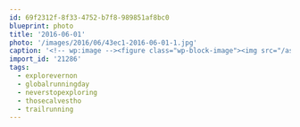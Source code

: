 ```yaml
---
id: 69f2312f-8f33-4752-b7f8-989851af8bc0
blueprint: photo
title: '2016-06-01'
photo: '/images/2016/06/43ec1-2016-06-01-1.jpg'
caption: '<!-- wp:image --><figure class="wp-block-image"><img src="/assets/images/2016/06/43ec1-2016-06-01-1.jpg" /></figure><!-- /wp:image --><!-- wp:paragraph --><p>It''s like a photo radar cam except for runners that are going too fast ð #trailrunning #explorevernon #neverstopexploring #thosecalvestho #globalrunningday</p><!-- /wp:paragraph -->'
import_id: '21286'
tags:
  - explorevernon
  - globalrunningday
  - neverstopexploring
  - thosecalvestho
  - trailrunning
---
```

